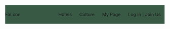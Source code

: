 <!--
1. 로고의 크기와 전체화면일 때의 위치는 <글씨체, 글자크기>의 조정 이후에 들어갈 것임
2. 마이페이지 드롭다운 메뉴의 구현은 코드는 있지만 색상을 정하지 못한 상태라 css에 넣지 않음
3. 상단 메뉴에 가게 주인 메뉴를 넣을지 의논 필요
-->


<!DOCTYPE html>
<html lang="en">
<head>
    <meta charset="UTF-8">
    <meta http-equiv="X-UA-Compatible" content="IE=edge">
    <meta name="viewport" content="width=device-width, initial-scale=1.0">
    <script src="https://kit.fontawesome.com/1054b709f3.js" crossorigin="anonymous"></script>
    <title>NavigationBar</title>
    <style>
        body{margin: 0;}    /*font-family지정 필요*/
        a{text-decoration: none; color: #dbd5d3;}
        .navbar{
            display: flex;
            justify-content: space-between;
            align-items: center;
            background-color: #385a45;
            padding: 8px 12px
            position: fixed;
            top: 0; /*position과 top은 네비게이션바를 최상단에 고정하기 위함, 불필요하면 두 개는 삭제*/
            width: 100%;
        }
        .navbar_logo{color: #a7c299; left: 50px;}
        .navbar_menu{
            display: flex;
            list-style: none;
            padding-left: 0;
        }
        .navbar_menu li{
            padding: 8px 12px;
            display: inline-block;  /*불필요할 시 display, vertical-align을 삭제해본다*/
            vertical-align: top;
        }
        .navbar_subMenu{list-style: none; display: none;}
        .navbar_menu li:hover{background-color: #5c8868; border-radius: 4px;}
        .navbar_toggleBn{
            position: absolute;
            right: 25px;
            color:#a7c299;
            display: none;
        }
        @media screen and (max-width: 750px){
            .navbar{
                flex-direction: column;
                align-items: flex-start;
                padding: 8px 24px;
            }
            .navbar_menu{
                flex-direction: column;
                align-items: center;
                width: 100%;
                display: none;
            }
            .navbar_menu li{width: 100%; text-align: center;}
            .navbar_toggleBn{display: block;}
            .navbar_menu.active{display: flex;}
        }
    </style>
</head>
<body>
    <nav class="navbar">
        <div class="navbar_logo">
            <i class="fa-solid fa-feather-pointed"></i>
            <a href="">FaLcon</a>
        </div>
        <ul class="navbar_menu">
            <li><a href="">Hotels</a></li>
            <li><a href="">Culture</a></li>
            <li><a href="" class="navbar_mpMenu">My Page</a></li>
                <ul class="navbar_subMenu">
                    <li><a href="">Personal Information</a></li>
                    <li><a href="">Liked Contents</a></li>
                    <li><a href="">Reservations</a></li>
                    <li><a href="">Reviews</a></li>
                </ul>
            <li><a href="">Log In | Join Us</a></li>
            <!--선생님께서는 상단 메뉴에 샵 주인 페이지를 추가하길 바라셨는데 이에 대한 결정 필요-->
        </ul>
        <a href="#" class="navbar_toggleBn">
            <i class="fa-solid fa-bars"></i>
        </a>
        <script>
            const toggleBn = document.querySelector('.navbar_toggleBn');
            const menu = document.querySelector('.navbar_menu');

            toggleBn.addEventListener('click', () => {
            menu.classList.toggle('active');
            });
        </script>
    </nav>
</body>
</html>

